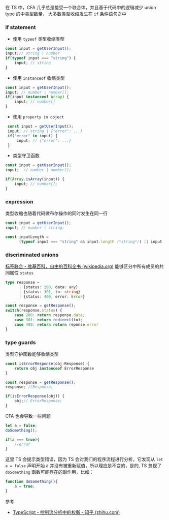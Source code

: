 在 TS 中，CFA 几乎总是接受一个联合体，并且基于代码中的逻辑减少 union type 的中类型数量，
大多数类型收缩发生在 `if` 条件语句之中

### if statement
- 使用 `typeof` 类型收缩类型
```ts
const input = getUserInput();
input;// string | number
if(typeof input === "string") {
	input; // string
}
```

- 使用 `instanceof` 收缩类型
```ts
const input = getUserInput();
input; // number | number[];
if(input instanceof Array) {
	input; // number[]
}
```

- 使用 `property in object`
```ts
 const input = getUserInput();
 input; // string | {"error": ...}
 if("error" in input) {
	 input; // {"error": ...}
 }
```

- 类型守卫函数
```ts
const input = getUserInput();
input;  // number | number[];

if(Array.isArray(input)) {
	input; // number[];
}
```


### expression
类型收缩也随着代码做布尔操作的同时发生在同一行
```ts
const input = getUserInput();
input; // number | string;

const inputLength = 
	  (typeof input === "string" && input.length /*string*/) || input

```

### discriminated unions
[标签联合 - 维基百科，自由的百科全书 (wikipedia.org)](https://zh.wikipedia.org/wiki/%E6%A0%87%E7%AD%BE%E8%81%94%E5%90%88)
能够区分中所有成员的共同属性 `status`
```ts
type response = 
	  | {status: 200, data: any}
	  | {status: 301, to: string}
	  | {status: 400, error: Error}

const response = getResponse();
switch(response.status) {
	case 200: return response.data;
	case 301: return redirect(to);
	case 400: return return reponse.error
}
```

### type guards
类型守护函数能够收缩类型
```ts
const isErrorResponse(obj:Response) {
	return obj instanceof ErrorResponse
}

const response = getResponse();
response; //Response;

if(isErrorResponse(obj)) {
	obj;// ErrorResponse;
}
```

CFA 也会导致一些问题

```ts
let a = false;
doSomething();

if(a === true){
	//error
}
```

这里 TS 会提示类型错误，因为 TS 会对我们的程序流程进行分析，它发现从 `let a = false` 声明开始 a 并没有被重新赋值，所以理应是不变的，是的, TS 忽视了 `doSomething` 函数可能存在的副作用，比如：
```ts
function doSomething(){
	a = true;
}
```





参考
- [TypeScript - 控制流分析中的权衡 - 知乎 (zhihu.com)](https://zhuanlan.zhihu.com/p/143789846)  